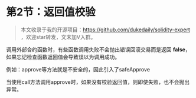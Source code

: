 # 第2节：返回值校验

> 本文收录于我的开源项目：https://github.com/dukedaily/solidity-expert ，欢迎star转发，文末加V入群。

调用外部合约函数时，有些函数调用失败不会抛出错误回滚交易而是返回 **false**，如果忘记检查函数返回值会导致误以为调用成功。

例如：approve等方法就是不安全的，因此引入了safeApprove

当使用call方法调用approve时，如果没有校验返回值，则即使失败，也不会抛出异常。